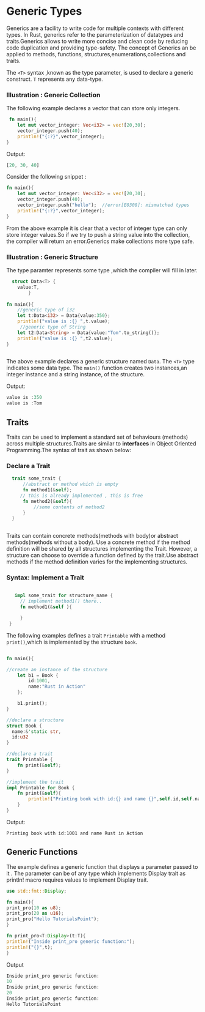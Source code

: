# Generic Types

Generics are a facility to write code for multiple contexts with different types. In Rust, generics refer to the parameterization of datatypes and traits.Generics allows to write more concise and clean code by reducing code duplication and providing type-safety.
The concept of Generics an be applied to methods, functions, structures,enumerations,collections and traits.

The `<T>` syntax ,known as the type parameter, is used to declare a generic construct. `T` represents any data-type.

### Illustration : Generic Collection

The following example declares a vector that can store only integers.

```rust
 fn main(){
    let mut vector_integer: Vec<i32> = vec![20,30];
    vector_integer.push(40);
    println!("{:?}",vector_integer);
}
```
Output: 

```rust
[20, 30, 40]
```

Consider the following snippet :

```rust
fn main(){
    let mut vector_integer: Vec<i32> = vec![20,30];
    vector_integer.push(40);
    vector_integer.push("hello");  //error[E0308]: mismatched types
    println!("{:?}",vector_integer);
}
```
From the above example it is clear that a vector of integer type can only store integer values.So if we try to push a string value into the collection, the compiler will return an error.Generics make collections more type safe.

### Illustration : Generic Structure
The <T> type paramter represents some type ,which the compiler will fill in later.
 
```rust
  struct Data<T> {
    value:T,
        }
   
fn main(){
    //generic type of i32
    let t:Data<i32> = Data{value:350};
    println!("value is :{} ",t.value);
     //generic type of String
    let t2:Data<String> = Data{value:"Tom".to_string()};
    println!("value is :{} ",t2.value);
}
 
```
The above example declares a generic structure named `Data`. The `<T>` type indicates some data type. The `main()` function creates two instances,an integer instance and a string instance, of the structure.

Output:

```rust
value is :350 
value is :Tom 
```

## Traits 

Traits can be used to implement a standard set of behaviours (methods) across multiple structures.Traits are similar to **interfaces** in Object Oriented Programming.The syntax of trait as shown below:

### Declare a Trait

```rust
  trait some_trait {
      //abstract or method which is empty
      fn method1(&self);
     // this is already implemented , this is free
      fn method2(&self){
          //some contents of method2
      }
  }
 
```

Traits can contain concrete methods(methods with body)or abstract methods(methods without a body). Use a concrete method if the method definition will be shared by all structures implementing the Trait. However, a structure can choose to override a function defined by the trait.Use abstract methods if the method definition varies for the implementing structures.  
 
### Syntax: Implement a Trait
 
 ```rust

    impl some_trait for structure_name {
      // implement method1() there..
      fn method1(&self ){

      }
  }

 ```

The following examples defines a trait `Printable` with a method `print()`,which is implemented by the structure `book`.

```rust

fn main(){

//create an instance of the structure
    let b1 = Book {
        id:1001,
        name:"Rust in Action"
    };

    b1.print();
}

//declare a structure
struct Book {
  name:&'static str,
  id:u32
}

//declare a trait
trait Printable {
    fn print(&self);
}

//implement the trait
impl Printable for Book {
    fn print(&self){
        println!("Printing book with id:{} and name {}",self.id,self.name)
    }
}

```

Output:

`Printing book with id:1001 and name Rust in Action`

## Generic Functions

The example defines a generic function that displays a parameter passed to it . The parameter can be of any type which implements Display trait as println! macro requires values to implement Display trait.

```rust
use std::fmt::Display;

fn main(){
print_pro(10 as u8);
print_pro(20 as u16);
print_pro("Hello TutorialsPoint");
}

fn print_pro<T:Display>(t:T){
println!("Inside print_pro generic function:");
println!("{}",t);
}
```

Output

```rust
Inside print_pro generic function:
10
Inside print_pro generic function:
20
Inside print_pro generic function:
Hello TutorialsPoint

```
